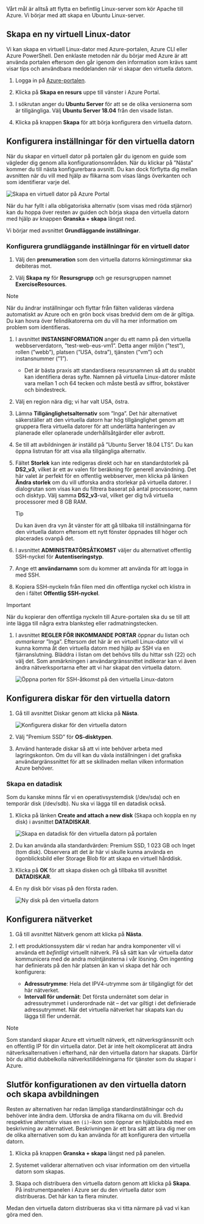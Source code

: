 Vårt mål är alltså att flytta en befintlig Linux-server som kör Apache till Azure. Vi börjar med att skapa en Ubuntu Linux-server.

## <a name="create-a-new-linux-virtual-machine"></a>Skapa en ny virtuell Linux-dator

Vi kan skapa en virtuell Linux-dator med Azure-portalen, Azure CLI eller Azure PowerShell. Den enklaste metoden när du börjar med Azure är att använda portalen eftersom den går igenom den information som krävs samt visar tips och användbara meddelanden när vi skapar den virtuella datorn.

1. Logga in på [Azure-portalen](https://portal.azure.com?azure-portal=true).

1. Klicka på **Skapa en resurs** uppe till vänster i Azure Portal.

1. I sökrutan anger du **Ubuntu Server** för att se de olika versionerna som är tillgängliga. Välj **Ubuntu Server 18.04** från den visade listan.

1. Klicka på knappen **Skapa** för att börja konfigurera den virtuella datorn.

## <a name="configure-the-vm-settings"></a>Konfigurera inställningar för den virtuella datorn

När du skapar en virtuell dator på portalen går du igenom en guide som vägleder dig genom alla konfigurationsområden. När du klickar på ”Nästa” kommer du till nästa konfigurerbara avsnitt. Du kan dock förflytta dig mellan avsnitten när du vill med hjälp av flikarna som visas längs överkanten och som identifierar varje del.

![Skapa en virtuell dator på Azure Portal](../media-drafts/3-azure-portal-create-vm.png)

När du har fyllt i alla obligatoriska alternativ (som visas med röda stjärnor) kan du hoppa över resten av guiden och börja skapa den virtuella datorn med hjälp av knappen **Granska + skapa** längst ned.

Vi börjar med avsnittet **Grundläggande inställningar**.

### <a name="configure-basic-vm-settings"></a>Konfigurera grundläggande inställningar för en virtuell dator

1. Välj den **prenumeration** som den virtuella datorns körningstimmar ska debiteras mot.

1. Välj **Skapa ny** för **Resursgrupp** och ge resursgruppen namnet **ExerciseResources**.

> [!NOTE]
> När du ändrar inställningar och flyttar från fälten valideras värdena automatiskt av Azure och en grön bock visas bredvid dem om de är giltiga. Du kan hovra över felindikatorerna om du vill ha mer information om problem som identifieras.

1. I avsnittet **INSTANSINFORMATION** anger du ett namn på den virtuella webbserverdatorn, ”test-web-eus-vm1”. Detta anger miljön (”test”), rollen (”webb”), platsen (”USA, östra”), tjänsten (”vm”) och instansnummer (”1”).
    - Det är bästa praxis att standardisera resursnamnen så att du snabbt kan identifiera deras syfte. Namnen på virtuella Linux-datorer måste vara mellan 1 och 64 tecken och måste bestå av siffror, bokstäver och bindestreck.

1. Välj en region nära dig; vi har valt USA, östra.

1. Lämna **Tillgänglighetsalternativ** som ”Inga”. Det här alternativet säkerställer att den virtuella datorn har hög tillgänglighet genom att gruppera flera virtuella datorer för att underlätta hanteringen av planerade eller oplanerade underhållsåtgärder eller avbrott.

1. Se till att avbildningen är inställd på ”Ubuntu Server 18.04 LTS”. Du kan öppna listrutan för att visa alla tillgängliga alternativ.

1. Fältet **Storlek** kan inte redigeras direkt och har en standardstorlek på **DS2_v3**, vilket är ett av valen för beräkning för generell användning. Det här valet är perfekt för en offentlig webbserver, men klicka på länken **Ändra storlek** om du vill utforska andra storlekar på virtuella datorer. I dialogrutan som visas kan du filtrera baserat på antal processorer, namn och disktyp. Välj samma **DS2_v3**-val, vilket ger dig två virtuella processorer med 8 GB RAM.

    > [!TIP]
    > Du kan även dra vyn åt vänster för att gå tillbaka till inställningarna för den virtuella datorn eftersom ett nytt fönster öppnades till höger och placerades ovanpå det.

1. I avsnittet **ADMINISTRATÖRSÅTKOMST** väljer du alternativet offentlig SSH-nyckel för **Autentiseringstyp**.

1. Ange ett **användarnamn** som du kommer att använda för att logga in med SSH.

1. Kopiera SSH-nyckeln från filen med din offentliga nyckel och klistra in den i fältet **Offentlig SSH-nyckel**.

> [!IMPORTANT]
> När du kopierar den offentliga nyckeln till Azure-portalen ska du se till att inte lägga till några extra blanksteg eller radmatningstecken.

1. I avsnittet **REGLER FÖR INKOMMANDE PORTAR** öppnar du listan och _avmarkerar_ ”Inga”. Eftersom det här är en virtuell Linux-dator vill vi kunna komma åt den virtuella datorn med hjälp av SSH via en fjärranslutning. Bläddra i listan om det behövs tills du hittar ssh (22) och välj det. Som anmärkningen i användargränssnittet indikerar kan vi även ändra nätverksportarna efter att vi har skapat den virtuella datorn.

    ![Öppna porten för SSH-åtkomst på den virtuella Linux-datorn](../media-drafts/3-open-ports.png)

## <a name="configure-disks-for-the-vm"></a>Konfigurera diskar för den virtuella datorn

1. Gå till avsnittet Diskar genom att klicka på **Nästa**.

    ![Konfigurera diskar för den virtuella datorn](../media-drafts/3-configure-disks.png)

1. Välj ”Premium SSD” för **OS-disktypen**.

1. Använd hanterade diskar så att vi inte behöver arbeta med lagringskonton. Om du vill kan du växla inställningen i det grafiska användargränssnittet för att se skillnaden mellan vilken information Azure behöver.

### <a name="create-a-data-disk"></a>Skapa en datadisk

Som du kanske minns får vi en operativsystemdisk (/dev/sda) och en temporär disk (/dev/sdb). Nu ska vi lägga till en datadisk också.

1. Klicka på länken **Create and attach a new disk** (Skapa och koppla en ny disk) i avsnittet **DATADISKAR**.

    ![Skapa en datadisk för den virtuella datorn på portalen](../media-drafts/3-add-data-disk.png)

1. Du kan använda alla standardvärden: Premium SSD, 1 023 GB och Inget (tom disk). Observera att det är här vi skulle kunna använda en ögonblicksbild eller Storage Blob för att skapa en virtuell hårddisk.

1. Klicka på **OK** för att skapa disken och gå tillbaka till avsnittet **DATADISKAR**.

1. En ny disk bör visas på den första raden.

    ![Ny disk på den virtuella datorn](../media-drafts/3-new-disk.png)

## <a name="configure-the-network"></a>Konfigurera nätverket

1. Gå till avsnittet Nätverk genom att klicka på **Nästa**.

1. I ett produktionssystem där vi redan har andra komponenter vill vi använda ett _befintligt_ virtuellt nätverk. På så sätt kan vår virtuella dator kommunicera med de andra molntjänsterna i vår lösning. Om ingenting har definierats på den här platsen än kan vi skapa det här och konfigurera:
    - **Adressutrymme**: Hela det IPV4-utrymme som är tillgängligt för det här nätverket.
    - **Intervall för undernät**: Det första undernätet som delar in adressutrymmet i underordnade nät – det var giltigt i det definierade adressutrymmet. När det virtuella nätverket har skapats kan du lägga till fler undernät.

> [!NOTE]
> Som standard skapar Azure ett virtuellt nätverk, ett nätverksgränssnitt och en offentlig IP för din virtuella dator. Det är inte helt okomplicerat att ändra nätverksalternativen i efterhand, när den virtuella datorn har skapats. Därför bör du alltid dubbelkolla nätverkstilldelningarna för tjänster som du skapar i Azure.

## <a name="finish-configuring-the-vm-and-create-the-image"></a>Slutför konfigurationen av den virtuella datorn och skapa avbildningen

Resten av alternativen har redan lämpliga standardinställningar och du behöver inte ändra dem. Utforska de andra flikarna om du vill. Bredvid respektive alternativ visas en `(i)`-ikon som öppnar en hjälpbubbla med en beskrivning av alternativet. Beskrivningen är ett bra sätt att lära dig mer om de olika alternativen som du kan använda för att konfigurera den virtuella datorn.

1. Klicka på knappen **Granska + skapa** längst ned på panelen.

1. Systemet validerar alternativen och visar information om den virtuella datorn som skapas.

1. Skapa och distribuera den virtuella datorn genom att klicka på **Skapa**. På instrumentpanelen i Azure ser du den virtuella dator som distribueras. Det här kan ta flera minuter.

Medan den virtuella datorn distribueras ska vi titta närmare på vad vi kan göra med den.